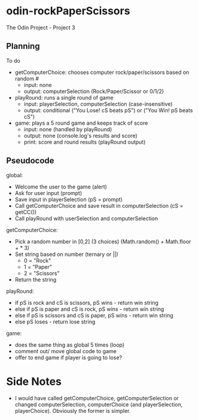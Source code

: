 # odin-rockPaperScissors
The Odin Project - Project 3

## Planning
To do
- getComputerChoice: chooses computer rock/paper/scissors based on random #
  - input: none
  - output: computerSelection (Rock/Paper/Scissor or 0/1/2)
- playRound: runs a single round of game
  - input: playerSelection, computerSelection (case-insensitive)
  - output: conditional ("You Lose! cS beats pS") or ("You Win! pS beats cS")
- game: plays a 5 round game and keeps track of score
  - input: none (handled by playRound)
  - output: none (console.log's results and score)
  - print: score and round results (playRound output)

## Pseudocode
global:
- Welcome the user to the game (alert)
- Ask for user input (prompt)
- Save input in playerSelection (pS = prompt)
- Call getComputerChoice and save result in computerSelection (cS = getCC())
- Call playRound with userSelection and computerSelection

getComputerChoice:
- Pick a random number in [0,2] (3 choices) (Math.random() + Math.floor + * 3)
- Set string based on number (ternary or ||)
  - 0 = "Rock"
  - 1 = "Paper"
  - 2 = "Scissors"
- Return the string

playRound:
- if pS is rock and cS is scissors, pS wins - return win string
- else if pS is paper and cS is rock, pS wins - return win string
- else if pS is scissors and cS is paper, pS wins - return win string
- else pS loses - return lose string

game:
- does the same thing as global 5 times (loop)
- comment out/ move global code to game
- offer to end game if player is going to lose?

# Side Notes
- I would have called getComputerChoice, getComputerSelection or changed computerSelection, computerChoice (and playerSelection, playerChoice). Obviously the former is simpler.